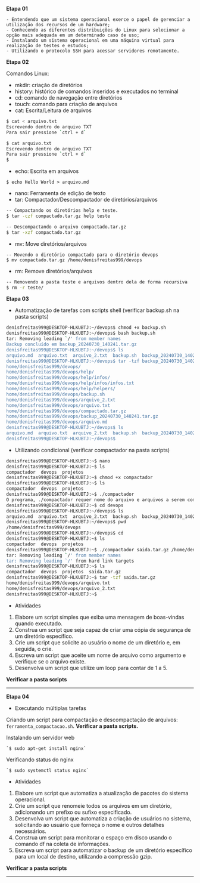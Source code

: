 **Etapa 01**

    - Entendendo que um sistema operacional exerce o papel de gerenciar a utilização dos recursos de um hardware;
    - Conhecendo as diferentes distribuições do Linux para selecionar a opção mais adequada em um determinado caso de uso;
    - Instalando um sistema operacional em uma máquina virtual para realização de testes e estudos;
    - Utilizando o protocolo SSH para acessar servidores remotamente.

**Etapa 02**

Comandos Linux:

- mkdir: criação de diretórios
- history: histórico de comandos inseridos e executados no terminal
- cd: comando de navegação entre diretórios
- touch: comando para criação de arquivos
- cat: Escrita/Leitura de arquivos

```bash
$ cat < arquivo.txt
Escrevendo dentro do arquivo TXT
Para sair pressione `ctrl + d`
```
```bash
$ cat arquivo.txt
Escrevendo dentro do arquivo TXT
Para sair pressione `ctrl + d`
$
```
- echo: Escrita em arquivos
```shell
$ echo Hello World > arquivo.md
```
- nano: Ferramenta de edição de texto
- tar: Compactador/Descompactador de diretórios/arquivos
```bash
-- Compactando os diretórios help e teste.
$ tar -czf compactado.tar.gz help teste
```
```bash
-- Descompactando o arquivo compactado.tar.gz
$ tar -xzf compactado.tar.gz
```
- mv: Move diretórios/arquivos
```shell
-- Movendo o diretório compactado para o diretório devops
$ mv compactado.tar.gz /home/denisfreitas999/devops
```
- rm: Remove diretórios/arquivos
```bash
-- Removendo a pasta teste e arquivos dentro dela de forma recursiva
$ rm -r teste/
```


**Etapa 03**

- Automatização de tarefas com scripts shell (verificar backup.sh na pasta scripts)

```bash
denisfreitas999@DESKTOP-HLKUBTJ:~/devops$ chmod +x backup.sh
denisfreitas999@DESKTOP-HLKUBTJ:~/devops$ bash backup.sh
tar: Removing leading `/' from member names
Backup concluído em backup_20240730_140241.tar.gz
denisfreitas999@DESKTOP-HLKUBTJ:~/devops$ ls
arquivo.md  arquivo.txt  arquivo_2.txt  backup.sh  backup_20240730_140241.tar.gz  compactado.tar.gz  help
denisfreitas999@DESKTOP-HLKUBTJ:~/devops$ tar -tzf backup_20240730_140241.tar.gz
home/denisfreitas999/devops/
home/denisfreitas999/devops/help/
home/denisfreitas999/devops/help/infos/
home/denisfreitas999/devops/help/infos/infos.txt
home/denisfreitas999/devops/help/helpers/
home/denisfreitas999/devops/backup.sh
home/denisfreitas999/devops/arquivo_2.txt
home/denisfreitas999/devops/arquivo.txt
home/denisfreitas999/devops/compactado.tar.gz
home/denisfreitas999/devops/backup_20240730_140241.tar.gz
home/denisfreitas999/devops/arquivo.md
denisfreitas999@DESKTOP-HLKUBTJ:~/devops$ ls
arquivo.md  arquivo.txt  arquivo_2.txt  backup.sh  backup_20240730_140241.tar.gz  compactado.tar.gz  help
denisfreitas999@DESKTOP-HLKUBTJ:~/devops$
```

- Utilizando condicional (verificar compactador na pasta scripts)

```bash
denisfreitas999@DESKTOP-HLKUBTJ:~$ nano
denisfreitas999@DESKTOP-HLKUBTJ:~$ ls
compactador  devops  projetos
denisfreitas999@DESKTOP-HLKUBTJ:~$ chmod +x compactador
denisfreitas999@DESKTOP-HLKUBTJ:~$ ls
compactador  devops  projetos
denisfreitas999@DESKTOP-HLKUBTJ:~$ ./compactador
O programa, ./compactador requer nome do arquivo e arquivos a serem compactados
denisfreitas999@DESKTOP-HLKUBTJ:~$ cd devops
denisfreitas999@DESKTOP-HLKUBTJ:~/devops$ ls
arquivo.md  arquivo.txt  arquivo_2.txt  backup.sh  backup_20240730_140241.tar.gz  compactado.tar.gz  help
denisfreitas999@DESKTOP-HLKUBTJ:~/devops$ pwd
/home/denisfreitas999/devops
denisfreitas999@DESKTOP-HLKUBTJ:~/devops$ cd
denisfreitas999@DESKTOP-HLKUBTJ:~$ ls
compactador  devops  projetos
denisfreitas999@DESKTOP-HLKUBTJ:~$ ./compactador saida.tar.gz /home/denisfreitas999/devops/arquivo.txt /home/denisfreitas999/devops/arquivo_2.txt
tar: Removing leading `/' from member names
tar: Removing leading `/' from hard link targets
denisfreitas999@DESKTOP-HLKUBTJ:~$ ls
compactador  devops  projetos  saida.tar.gz
denisfreitas999@DESKTOP-HLKUBTJ:~$ tar -tzf saida.tar.gz
home/denisfreitas999/devops/arquivo.txt
home/denisfreitas999/devops/arquivo_2.txt
denisfreitas999@DESKTOP-HLKUBTJ:~$
```

- Atividades

1. Elabore um script simples que exiba uma mensagem de boas-vindas quando executado.
2. Construa um script que seja capaz de criar uma cópia de segurança de um diretório específico.
3. Crie um script que solicite ao usuário o nome de um diretório e, em seguida, o crie.
4. Escreva um script que aceite um nome de arquivo como argumento e verifique se o arquivo existe.
5. Desenvolva um script que utilize um loop para contar de 1 a 5.

**Verificar a pasta scripts**

***

**Etapa 04**

- Executando múltiplas tarefas

Criando um script para compactação e descompactação de arquivos: `ferramenta_compactacao.sh`. **Verificar a pasta scripts.**

Instalando um servidor web

    `$ sudo apt-get install nginx`
Verificando status do nginx

    `$ sudo systemctl status nginx`
    
- Atividades

1. Elabore um script que automatiza a atualização de pacotes do sistema operacional.
2. Crie um script que renomeie todos os arquivos em um diretório, adicionando um prefixo ou sufixo especificado.
3. Desenvolva um script que automatiza a criação de usuários no sistema, solicitando ao usuário que forneça o nome e outros detalhes necessários.
4. Construa um script para monitorar o espaço em disco usando o comando df na coleta de informações.
5. Escreva um script para automatizar o backup de um diretório específico para um local de destino, utilizando a compressão gzip.

**Verificar a pasta scripts**

***